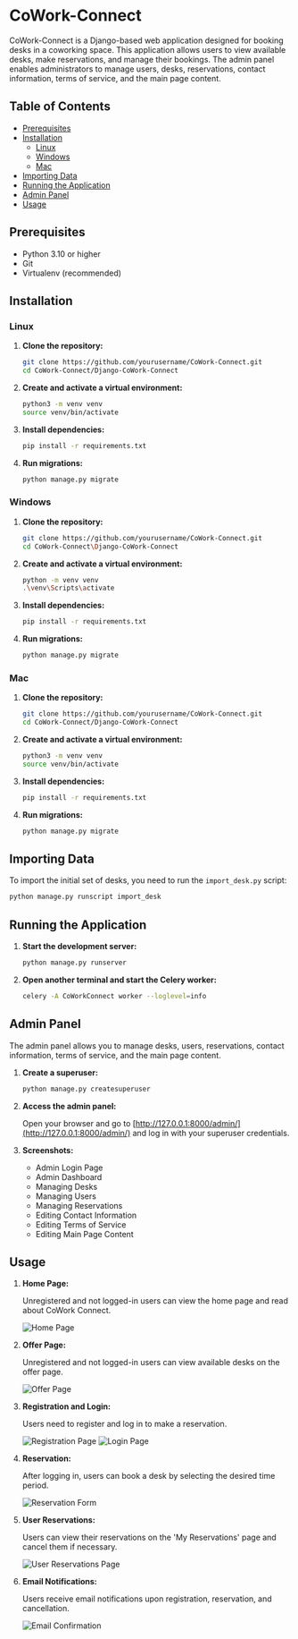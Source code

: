 # CoWork-Connect

CoWork-Connect is a Django-based web application designed for booking desks in a coworking space. This application allows users to view available desks, make reservations, and manage their bookings. The admin panel enables administrators to manage users, desks, reservations, contact information, terms of service, and the main page content.

## Table of Contents
- [Prerequisites](#prerequisites)
- [Installation](#installation)
  - [Linux](#linux)
  - [Windows](#windows)
  - [Mac](#mac)
- [Importing Data](#importing-data)
- [Running the Application](#running-the-application)
- [Admin Panel](#admin-panel)
- [Usage](#usage)

## Prerequisites
- Python 3.10 or higher
- Git
- Virtualenv (recommended)

## Installation

### Linux

1. **Clone the repository:**
    ```bash
    git clone https://github.com/yourusername/CoWork-Connect.git
    cd CoWork-Connect/Django-CoWork-Connect
    ```

2. **Create and activate a virtual environment:**
    ```bash
    python3 -m venv venv
    source venv/bin/activate
    ```

3. **Install dependencies:**
    ```bash
    pip install -r requirements.txt
    ```

4. **Run migrations:**
    ```bash
    python manage.py migrate
    ```

### Windows

1. **Clone the repository:**
    ```bash
    git clone https://github.com/yourusername/CoWork-Connect.git
    cd CoWork-Connect\Django-CoWork-Connect
    ```

2. **Create and activate a virtual environment:**
    ```bash
    python -m venv venv
    .\venv\Scripts\activate
    ```

3. **Install dependencies:**
    ```bash
    pip install -r requirements.txt
    ```

4. **Run migrations:**
    ```bash
    python manage.py migrate
    ```

### Mac

1. **Clone the repository:**
    ```bash
    git clone https://github.com/yourusername/CoWork-Connect.git
    cd CoWork-Connect/Django-CoWork-Connect
    ```

2. **Create and activate a virtual environment:**
    ```bash
    python3 -m venv venv
    source venv/bin/activate
    ```

3. **Install dependencies:**
    ```bash
    pip install -r requirements.txt
    ```

4. **Run migrations:**
    ```bash
    python manage.py migrate
    ```

## Importing Data

To import the initial set of desks, you need to run the `import_desk.py` script:

```bash
python manage.py runscript import_desk
```
## Running the Application

1. **Start the development server:**
    ```bash
    python manage.py runserver
    ```

2. **Open another terminal and start the Celery worker:**
    ```bash
    celery -A CoWorkConnect worker --loglevel=info
    ```

## Admin Panel

The admin panel allows you to manage desks, users, reservations, contact information, terms of service, and the main page content.

1. **Create a superuser:**
    ```bash
    python manage.py createsuperuser
    ```

2. **Access the admin panel:**

    Open your browser and go to [http://127.0.0.1:8000/admin/](http://127.0.0.1:8000/admin/) and log in with your superuser credentials.

3. **Screenshots:**

    - Admin Login Page
    - Admin Dashboard
    - Managing Desks
    - Managing Users
    - Managing Reservations
    - Editing Contact Information
    - Editing Terms of Service
    - Editing Main Page Content

## Usage

1. **Home Page:**

    Unregistered and not logged-in users can view the home page and read about CoWork Connect.

    ![Home Page](screenshots/home_page.png)

2. **Offer Page:**

    Unregistered and not logged-in users can view available desks on the offer page.

    ![Offer Page](screenshots/offer_page.png)

3. **Registration and Login:**

    Users need to register and log in to make a reservation.

    ![Registration Page](screenshots/registration_page.png)
    ![Login Page](screenshots/login_page.png)

4. **Reservation:**

    After logging in, users can book a desk by selecting the desired time period.

    ![Reservation Form](screenshots/reservation_form.png)

5. **User Reservations:**

    Users can view their reservations on the 'My Reservations' page and cancel them if necessary.

    ![User Reservations Page](screenshots/user_reservations_page.png)

6. **Email Notifications:**

    Users receive email notifications upon registration, reservation, and cancellation.

    ![Email Confirmation](screenshots/email_confirmation.png)


